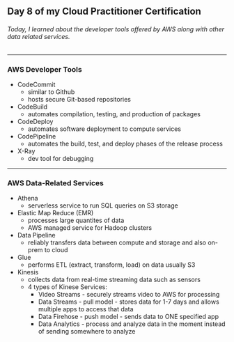 ## Day 8 of my Cloud Practitioner Certification
###### Today, I learned about the developer tools offered by AWS along with other data related services.

---

### AWS Developer Tools
* CodeCommit
  * similar to Github
  * hosts secure Git-based repositories
* CodeBuild
  * automates compilation, testing, and production of packages
* CodeDeploy
  * automates software deployment to compute services
* CodePipeline
  * automates the build, test, and deploy phases of the release process
* X-Ray
  * dev tool for debugging

---

### AWS Data-Related Services
* Athena
  * serverless service to run SQL queries on S3 storage
* Elastic Map Reduce (EMR)
  * processes large quantites of data
  * AWS managed service for Hadoop clusters
* Data Pipeline
  * reliably transfers data between compute and storage and also on-prem to cloud
* Glue
  * performs ETL (extract, transform, load) on data usually S3
* Kinesis
  * collects data from real-time streaming data such as sensors
  * 4 types of Kinese Services:
    * Video Streams - securely streams video to AWS for processing
    * Data Streams - pull model - stores data for 1-7 days and allows multiple apps to access that data
    * Data Firehose - push model - sends data to ONE specified app
    * Data Analytics - process and analyze data in the moment instead of sending somewhere to analyze
